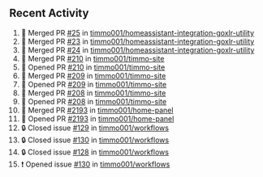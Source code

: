 ## Recent Activity

<!--START_SECTION:activity-->
1. 🎉 Merged PR [#25](https://github.com/timmo001/homeassistant-integration-goxlr-utility/pull/25) in [timmo001/homeassistant-integration-goxlr-utility](https://github.com/timmo001/homeassistant-integration-goxlr-utility)
2. 🎉 Merged PR [#23](https://github.com/timmo001/homeassistant-integration-goxlr-utility/pull/23) in [timmo001/homeassistant-integration-goxlr-utility](https://github.com/timmo001/homeassistant-integration-goxlr-utility)
3. 🎉 Merged PR [#24](https://github.com/timmo001/homeassistant-integration-goxlr-utility/pull/24) in [timmo001/homeassistant-integration-goxlr-utility](https://github.com/timmo001/homeassistant-integration-goxlr-utility)
4. 🎉 Merged PR [#210](https://github.com/timmo001/timmo-site/pull/210) in [timmo001/timmo-site](https://github.com/timmo001/timmo-site)
5. 💪 Opened PR [#210](https://github.com/timmo001/timmo-site/pull/210) in [timmo001/timmo-site](https://github.com/timmo001/timmo-site)
6. 🎉 Merged PR [#209](https://github.com/timmo001/timmo-site/pull/209) in [timmo001/timmo-site](https://github.com/timmo001/timmo-site)
7. 💪 Opened PR [#209](https://github.com/timmo001/timmo-site/pull/209) in [timmo001/timmo-site](https://github.com/timmo001/timmo-site)
8. 🎉 Merged PR [#208](https://github.com/timmo001/timmo-site/pull/208) in [timmo001/timmo-site](https://github.com/timmo001/timmo-site)
9. 💪 Opened PR [#208](https://github.com/timmo001/timmo-site/pull/208) in [timmo001/timmo-site](https://github.com/timmo001/timmo-site)
10. 🎉 Merged PR [#2193](https://github.com/timmo001/home-panel/pull/2193) in [timmo001/home-panel](https://github.com/timmo001/home-panel)
11. 💪 Opened PR [#2193](https://github.com/timmo001/home-panel/pull/2193) in [timmo001/home-panel](https://github.com/timmo001/home-panel)
12. 🔒 Closed issue [#129](https://github.com/timmo001/workflows/issues/129) in [timmo001/workflows](https://github.com/timmo001/workflows)
13. 🔒 Closed issue [#130](https://github.com/timmo001/workflows/issues/130) in [timmo001/workflows](https://github.com/timmo001/workflows)
14. 🔒 Closed issue [#128](https://github.com/timmo001/workflows/issues/128) in [timmo001/workflows](https://github.com/timmo001/workflows)
15. ❗ Opened issue [#130](https://github.com/timmo001/workflows/issues/130) in [timmo001/workflows](https://github.com/timmo001/workflows)
<!--END_SECTION:activity-->

